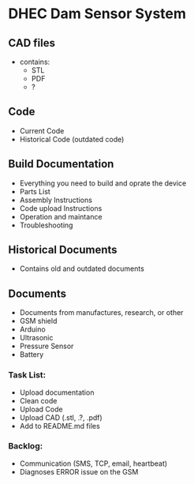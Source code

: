 # DHEC Dam Sensor System

## CAD files
- contains:
  - STL
  - PDF
  - ?
  
## Code
- Current Code
- Historical Code (outdated code)

## Build Documentation
- Everything you need to build and oprate the device
- Parts List
- Assembly Instructions
- Code upload Instructions
- Operation and maintance
- Troubleshooting

## Historical Documents
- Contains old and outdated documents

## Documents
- Documents from manufactures, research, or other
- GSM shield
- Arduino
- Ultrasonic
- Pressure Sensor
- Battery

### Task List:
- Upload documentation
- Clean code
- Upload Code
- Upload CAD (.stl, .?, .pdf)
- Add to README.md files

### Backlog:
- Communication (SMS, TCP, email, heartbeat)
- Diagnoses ERROR issue on the GSM
